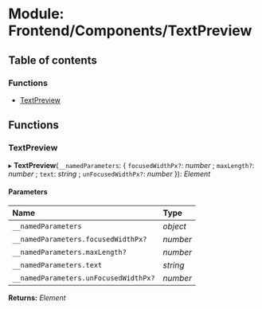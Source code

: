 # Module: Frontend/Components/TextPreview

## Table of contents

### Functions

- [TextPreview](frontend_components_textpreview.md#textpreview)

## Functions

### TextPreview

▸ **TextPreview**(`__namedParameters`: { `focusedWidthPx?`: _number_ ; `maxLength?`: _number_ ; `text`: _string_ ; `unFocusedWidthPx?`: _number_ }): _Element_

#### Parameters

| Name                                  | Type     |
| :------------------------------------ | :------- |
| `__namedParameters`                   | _object_ |
| `__namedParameters.focusedWidthPx?`   | _number_ |
| `__namedParameters.maxLength?`        | _number_ |
| `__namedParameters.text`              | _string_ |
| `__namedParameters.unFocusedWidthPx?` | _number_ |

**Returns:** _Element_
